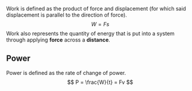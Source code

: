 Work is defined as the product of force and displacement (for which said displacement is parallel to the direction of force).
$$
W = Fs
$$
Work also represents the quantity of energy that is put into a system through applying **force** across a **distance**.

## Power
Power is defined as the rate of change of power.
$$
P = \frac{W}{t} = Fv
$$
